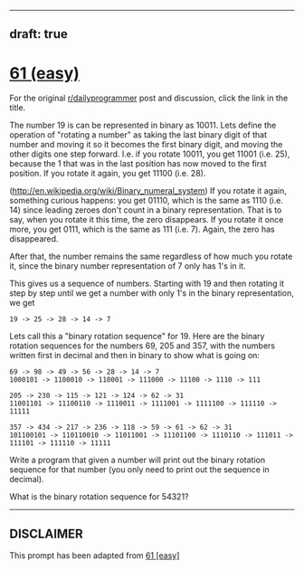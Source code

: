 ---
draft: true
----

# [61 (easy)](https://www.reddit.com/r/dailyprogrammer/comments/uo11f/662012_challenge_61_easy/)

For the original [r/dailyprogrammer](https://www.reddit.com/r/dailyprogrammer/) post and discussion, click the link in the title.

The number 19 is can be represented in binary as 10011. Lets define the operation of "rotating a number" as taking the last binary digit of that number and moving it so it becomes the first binary digit, and moving the other digits one step forward. I.e. if you rotate 10011, you get 11001 (i.e. 25), because the 1 that was in the last position has now moved to the first position. If you rotate it again, you get 11100 (i.e. 28).

(http://en.wikipedia.org/wiki/Binary_numeral_system)
If you rotate it again, something curious happens: you get 01110, which is the same as 1110 (i.e. 14) since leading zeroes don't count in a binary representation. That is to say, when you rotate it this time, the zero disappears. If you rotate it once more, you get 0111, which is the same as 111 (i.e. 7). Again, the zero has disappeared. 

After that, the number remains the same regardless of how much you rotate it, since the binary number representation of 7 only has 1's in it. 

This gives us a sequence of numbers. Starting with 19 and then rotating it step by step until we get a number with only 1's in the binary representation, we get


```
19 -> 25 -> 28 -> 14 -> 7
```
Lets call this a "binary rotation sequence" for 19. Here are the binary rotation sequences for the numbers 69, 205 and 357, with the numbers written first in decimal and then in binary to show what is going on: 


```
69 -> 98 -> 49 -> 56 -> 28 -> 14 -> 7
1000101 -> 1100010 -> 110001 -> 111000 -> 11100 -> 1110 -> 111

205 -> 230 -> 115 -> 121 -> 124 -> 62 -> 31
11001101 -> 11100110 -> 1110011 -> 1111001 -> 1111100 -> 111110 -> 11111

357 -> 434 -> 217 -> 236 -> 118 -> 59 -> 61 -> 62 -> 31
101100101 -> 110110010 -> 11011001 -> 11101100 -> 1110110 -> 111011 -> 111101 -> 111110 -> 11111
```
Write a program that given a number will print out the binary rotation sequence for that number (you only need to print out the sequence in decimal). 

What is the binary rotation sequence for 54321?


----
## **DISCLAIMER**
This prompt has been adapted from [61 [easy]](https://www.reddit.com/r/dailyprogrammer/comments/uo11f/662012_challenge_61_easy/
)
